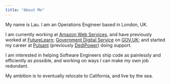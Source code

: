 ```yaml
---
title: "About Me"
---
```


My name is Lau. I am an Operations Engineer based in London, UK.

I am currently working at [Amazon Web Services](https://aws.amazon.com/), and
have previously worked at [FutureLearn](https://www.futurelearn.com/);
[Government Digital
Service](https://www.gov.uk/government/organisations/government-digital-service)
on [GOV.UK](https://www.gov.uk); and started my career at
[Pulsant](https://www.pulsant.com/) (previously
[DediPower](https://www.theregister.co.uk/2011/10/04/lumison_acquires_dedipower/))
doing support.

I am interested in helping Software Engineers ship code as painlessly and
efficiently as possible, and working on ways I can make my own job
redundant.

My ambition is to eventually relocate to California, and live by the sea.
